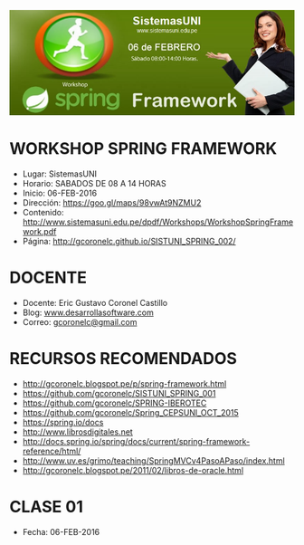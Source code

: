 ![Spring Framework](https://raw.githubusercontent.com/gcoronelc/SISTUNI_SPRING_002/master/spring.jpg)

# WORKSHOP SPRING FRAMEWORK

- Lugar: SistemasUNI
- Horario: SABADOS DE 08 A 14 HORAS
- Inicio: 06-FEB-2016
- Dirección: https://goo.gl/maps/98vwAt9NZMU2
- Contenido: http://www.sistemasuni.edu.pe/dpdf/Workshops/WorkshopSpringFramework.pdf
- Página: http://gcoronelc.github.io/SISTUNI_SPRING_002/

# DOCENTE

- Docente: Eric Gustavo Coronel Castillo
- Blog: www.desarrollasoftware.com
- Correo: gcoronelc@gmail.com

# RECURSOS RECOMENDADOS

- http://gcoronelc.blogspot.pe/p/spring-framework.html
- https://github.com/gcoronelc/SISTUNI_SPRING_001
- https://github.com/gcoronelc/SPRING-IBEROTEC
- https://github.com/gcoronelc/Spring_CEPSUNI_OCT_2015
- https://spring.io/docs
- http://www.librosdigitales.net
- http://docs.spring.io/spring/docs/current/spring-framework-reference/html/
- http://www.uv.es/grimo/teaching/SpringMVCv4PasoAPaso/index.html
- http://gcoronelc.blogspot.pe/2011/02/libros-de-oracle.html



# CLASE 01 

- Fecha: 06-FEB-2016


